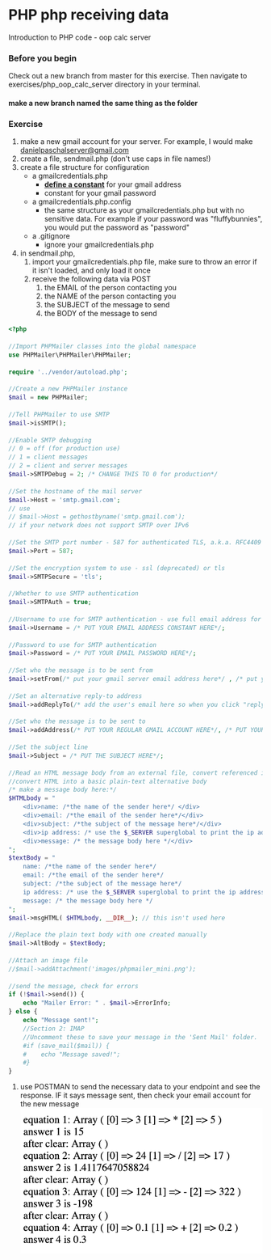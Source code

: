 # PHP php receiving data

Introduction to PHP code - oop calc server

### Before you begin

Check out a new branch from master for this exercise.  Then navigate to exercises/php_oop_calc_server directory in your terminal.
#### make a new branch named the same thing as the folder

### Exercise

1. make a new gmail account for your server.  For example, I would make danielpaschalserver@gmail.com
1. create a file, sendmail.php (don't use caps in file names!)
1. create a file structure for configuration
    - a gmailcredentials.php
        - [**define a constant**](https://www.php.net/manual/en/function.constant.php) for your gmail address
        - constant for your gmail password
    - a gmailcredentials.php.config
        - the same structure as your gmailcredentials.php but with no sensitive data.  For example if your password was "fluffybunnies", you would put the password as "password"
    - a .gitignore
        - ignore your gmailcredentials.php
1. in sendmail.php, 
    1. import your gmailcredentials.php file, make sure to throw an error if it isn't loaded, and only load it once
    1. receive the following data via POST
        1. the EMAIL of the person contacting you 
        1. the NAME of the person contacting you
        1. the SUBJECT of the message to send
        1. the BODY of the message to send
```php
<?php

//Import PHPMailer classes into the global namespace
use PHPMailer\PHPMailer\PHPMailer;

require '../vendor/autoload.php';

//Create a new PHPMailer instance
$mail = new PHPMailer;

//Tell PHPMailer to use SMTP
$mail->isSMTP();

//Enable SMTP debugging
// 0 = off (for production use)
// 1 = client messages
// 2 = client and server messages
$mail->SMTPDebug = 2; /* CHANGE THIS TO 0 for production*/

//Set the hostname of the mail server
$mail->Host = 'smtp.gmail.com';
// use
// $mail->Host = gethostbyname('smtp.gmail.com');
// if your network does not support SMTP over IPv6

//Set the SMTP port number - 587 for authenticated TLS, a.k.a. RFC4409 SMTP submission
$mail->Port = 587;

//Set the encryption system to use - ssl (deprecated) or tls
$mail->SMTPSecure = 'tls';

//Whether to use SMTP authentication
$mail->SMTPAuth = true;

//Username to use for SMTP authentication - use full email address for gmail
$mail->Username = /* PUT YOUR EMAIL ADDRESS CONSTANT HERE*/;

//Password to use for SMTP authentication
$mail->Password = /* PUT YOUR EMAIL PASSWORD HERE*/;

//Set who the message is to be sent from
$mail->setFrom(/* put your gmail server email address here*/ , /* put your gmail server name here. you don't really have one, so make it easy to understand, for example: 'mailer daemon'*/);

//Set an alternative reply-to address
$mail->addReplyTo(/* add the user's email here so when you click "reply" in your email, you reply to them*/, /* put the user's name here*/);

//Set who the message is to be sent to
$mail->addAddress(/* PUT YOUR REGULAR GMAIL ACCOUNT HERE*/, /* PUT YOUR NAME HERE*/);

//Set the subject line
$mail->Subject = /* PUT THE SUBJECT HERE*/;

//Read an HTML message body from an external file, convert referenced images to embedded,
//convert HTML into a basic plain-text alternative body
/* make a message body here:*/
$HTMLbody = "
    <div>name: /*the name of the sender here*/ </div>
    <div>email: /*the email of the sender here*/</div>
    <div>subject: /*the subject of the message here*/</div>
    <div>ip address: /* use the $_SERVER superglobal to print the ip address of the client here*/</div>
    <div>message: /* the message body here */</div>
";
$textBody = "
    name: /*the name of the sender here*/ 
    email: /*the email of the sender here*/
    subject: /*the subject of the message here*/
    ip address: /* use the $_SERVER superglobal to print the ip address of the client here*/
    message: /* the message body here */
";
$mail->msgHTML( $HTMLbody, __DIR__); // this isn't used here

//Replace the plain text body with one created manually
$mail->AltBody = $textBody;

//Attach an image file
//$mail->addAttachment('images/phpmailer_mini.png');

//send the message, check for errors
if (!$mail->send()) {
    echo "Mailer Error: " . $mail->ErrorInfo;
} else {
    echo "Message sent!";
    //Section 2: IMAP
    //Uncomment these to save your message in the 'Sent Mail' folder.
    #if (save_mail($mail)) {
    #    echo "Message saved!";
    #}
}

```
1. use POSTMAN to send the necessary data to your endpoint and see the response.  IF it says message sent, then check your email account for the new message
![output image](../../demoassets/php_oop_calc_01.png)
